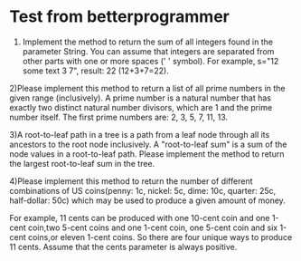 # Test from betterprogrammer

1) Implement the method to return the sum of all integers found in the parameter String. You can assume that integers are separated from other parts with one or more spaces (' ' symbol).
For example, s="12 some text 3  7", result: 22 (12+3+7=22).

2)Please implement this method to return a list of all prime numbers in the given range (inclusively). A prime number is a natural number that has exactly two distinct natural number divisors, which are 1 and the prime number itself.
The first prime numbers are: 2, 3, 5, 7, 11, 13.

3)A root-to-leaf path in a tree is a path from a leaf node through all its ancestors to the root node inclusively. 
A "root-to-leaf sum" is a sum of the node values in a root-to-leaf path. Please implement the method to return the largest root-to-leaf sum in the tree.

4)Please implement this method to return the number of different combinations of US coins(penny: 1c, nickel: 5c, dime: 10c, quarter: 25c, half-dollar: 50c)
which may be used to produce a given amount of money.

For example, 11 cents can be produced with one 10-cent coin and one 1-cent coin,two 5-cent coins and one 1-cent coin, 
one 5-cent coin and six 1-cent coins,or eleven 1-cent coins. So there are four unique ways to produce 11 cents. Assume that the cents parameter is always positive.
